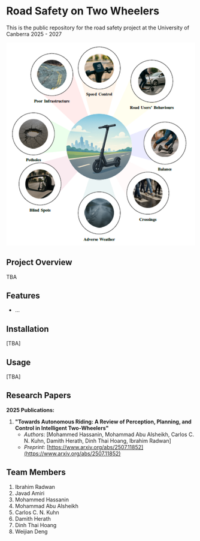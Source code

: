 # Road Safety on Two Wheelers

This is the public repository for the road safety project at the University of Canberra 2025 - 2027

<div align="center">
  <img src="road_safety_hazards.PNG" alt="Road Safety Hazards" width="600"/>
</div>

## Project Overview
TBA

## Features
- ...

## Installation
[TBA]

## Usage
[TBA]

## Research Papers
**2025 Publications:**  
1. **"Towards Autonomous Riding: A Review of Perception, Planning, and Control in Intelligent Two-Wheelers"**  
   - *Authors*: [Mohammed Hassanin, Mohammad Abu Alsheikh, Carlos C. N. Kuhn, Damith Herath, Dinh Thai Hoang, Ibrahim Radwan]  
   - *Preprint*: [https://www.arxiv.org/abs/2507.11852](https://www.arxiv.org/abs/2507.11852)

## Team Members
1. Ibrahim Radwan
2. Javad Amiri
3. Mohammed Hassanin
4. Mohammad Abu Alsheikh
5. Carlos C. N. Kuhn
6. Damith Herath
7. Dinh Thai Hoang
8. Weijian Deng
